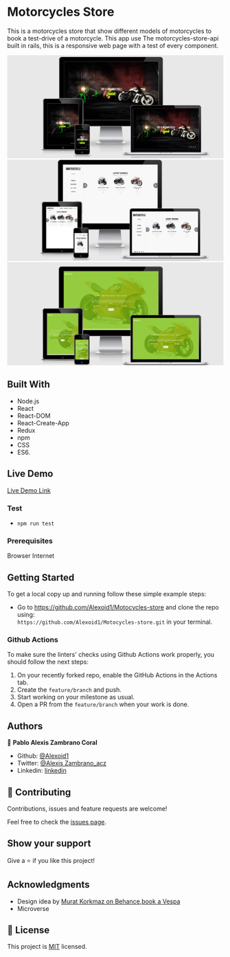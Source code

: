 
# Motorcycles Store
This is a motorcycles store that show different models of motorcycles to book a test-drive of a motorcycle. This app use The motorcycles-store-api built in rails, this is a responsive web page with a test of every component.

![screenshot](./images/login.png)
![screenshot](./images/motos.png)
![screenshot](./images/book.png)


## Built With

- Node.js
- React
- React-DOM
- React-Create-App
- Redux
- npm
- CSS
- ES6.

## Live Demo
[Live Demo Link](https://motorcycles-store.herokuapp.com)


### Test
- `npm run test`

### Prerequisites

Browser
Internet

## Getting Started

To get a local copy up and running follow these simple example steps:

- Go to https://github.com/Alexoid1/Motocycles-store and clone the repo using: <br>
`https://github.com/Alexoid1/Motocycles-store.git` in your terminal.

### Github Actions

To make sure the linters' checks using Github Actions work properly, you should follow the next steps:

1. On your recently forked repo, enable the GitHub Actions in the Actions tab.
2. Create the `feature/branch` and push.
3. Start working on your milestone as usual.
4. Open a PR from the `feature/branch` when your work is done.


## Authors

👤 **Pablo Alexis Zambrano Coral**
- Github: [@Alexoid1](https://github.com/Alexoid1)
- Twitter: [@Alexis Zambrano_acz](https://twitter.com/pablo_acz)
- Linkedin: [linkedin](https://www.linkedin.com/in/pablo-alexis-zambrano-coral-7a614a189/)

## 🤝 Contributing

Contributions, issues and feature requests are welcome!

Feel free to check the [issues page](https://github.com/Alexoid1/Motocycles-store/issues).

## Show your support

Give a ⭐️ if you like this project!

## Acknowledgments
- Design idea by [Murat Korkmaz on Behance](https://www.behance.net/muratk),[book a Vespa](https://www.behance.net/gallery/26425031/Vespa-Responsive-Redesign)
- Microverse

## 📝 License

This project is [MIT]() licensed.
